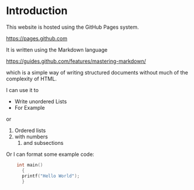 # Introduction

This website is hosted using the GitHub Pages system.

https://pages.github.com

It is written using the Markdown language

https://guides.github.com/features/mastering-markdown/

which is a simple way of writing structured documents without much of the complexity of HTML.

I can use it to

* Write unordered Lists
* For Example

or 

1.  Ordered lists
1.  with numbers
    1.  and subsections

Or I can format some example code:


```c
    int main() 
      {
      printf("Hello World");
      }
```


